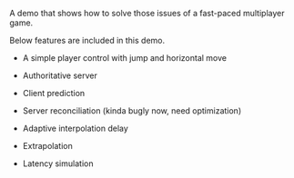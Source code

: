 A demo that shows how to solve those issues of a fast-paced multiplayer game.

Below features are included in this demo.

- A simple player control with jump and horizontal move

- Authoritative server

- Client prediction

- Server reconciliation (kinda bugly now, need optimization)

- Adaptive interpolation delay

- Extrapolation

- Latency simulation
